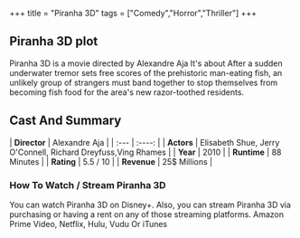 +++
title = "Piranha 3D"
tags = ["Comedy","Horror","Thriller"]
+++
## Piranha 3D plot
Piranha 3D is a movie directed by Alexandre Aja It's about After a sudden underwater tremor sets free scores of the prehistoric man-eating fish, an unlikely group of strangers must band together to stop themselves from becoming fish food for the area's new razor-toothed residents.
## Cast And Summary
| **Director**      | Alexandre Aja |
    | :---        |    :----:   |
    |  **Actors** | Elisabeth Shue, Jerry O'Connell, Richard Dreyfuss,Ving Rhames |
    | **Year**   | 2010    |
    |  **Runtime** | 88 Minutes |
    |  **Rating** | 5.5 / 10 | 
    |  **Revenue** | 25$ Millions |
### How To Watch / Stream Piranha 3D
You can watch Piranha 3D on Disney+.
Also, you can stream Piranha 3D via purchasing or having a rent on any of those streaming platforms.
Amazon Prime Video, Netflix, Hulu, Vudu Or iTunes